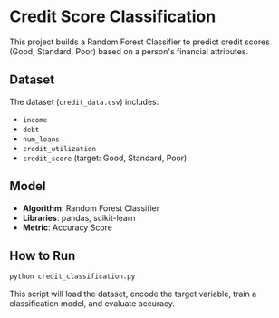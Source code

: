 
# Credit Score Classification

This project builds a Random Forest Classifier to predict credit scores (Good, Standard, Poor) based on a person's financial attributes.

## Dataset

The dataset (`credit_data.csv`) includes:
- `income`
- `debt`
- `num_loans`
- `credit_utilization`
- `credit_score` (target: Good, Standard, Poor)

## Model

- **Algorithm**: Random Forest Classifier
- **Libraries**: pandas, scikit-learn
- **Metric**: Accuracy Score

## How to Run

```bash
python credit_classification.py
```

This script will load the dataset, encode the target variable, train a classification model, and evaluate accuracy.
